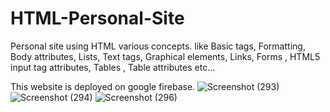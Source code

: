 # HTML-Personal-Site
Personal site using HTML various concepts.
like Basic tags, Formatting, Body attributes, Lists, Text tags, Graphical elements, Links, Forms , HTML5 input tag attributes, Tables , Table attributes etc… 

This  website is deployed on google firebase.
![Screenshot (293)](https://user-images.githubusercontent.com/106341416/170875202-543cd386-81f6-4d96-82c8-3e0855686739.png)
![Screenshot (294)](https://user-images.githubusercontent.com/106341416/170875208-56c72a2d-d199-4909-ac8a-3ff8decbd95d.png)
![Screenshot (296)](https://user-images.githubusercontent.com/106341416/170875274-426e7984-dc09-4f88-a12c-4ea6e7d99871.png)
